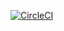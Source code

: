 [![CircleCI](https://dl.circleci.com/status-badge/img/gh/manulc50/testing-java-junit5/tree/main.svg?style=svg&circle-token=0cb17b7ff2434367ac7708504b123457512acc57)](https://dl.circleci.com/status-badge/redirect/gh/manulc50/testing-java-junit5/tree/main)